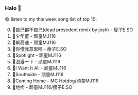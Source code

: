 

### Halo 👋

😄 listen to my this week song list of top 10:

0. 🌈自己都不自己(dead presedent remix by josh) - 瘦子E.SO
1. 🌈少年董  - 顽童MJ116
2. 🌈飙高速 - 顽童MJ116
3. 🌈你懂我意思吗 - 瘦子E.SO
4. 🌈Spotlight - 顽童MJ116
5. 🌈浪漫一下 - 顽童MJ116
6. 🌈I Want It All - 顽童MJ116
7. 🌈Southside - 顽童MJ116
8. 🌈Coming Home - MC Hotdog/顽童MJ116
9. 🌈地痞 - 顽童MJ116/瘦子E.SO

